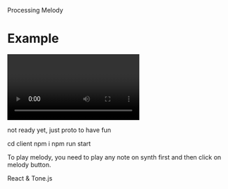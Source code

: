 Processing Melody

# Example

<video>https://youtu.be/XAxc8smsMlM</video>

not ready yet, just proto to have fun

cd client
npm i
npm run start

To play melody, you need to play any note on synth first and then click on melody button.

React & Tone.js
